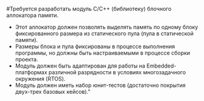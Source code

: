 #Требуется разработать модуль C/C++ (библиотеку) блочного аллокатора памяти.

- Этот аллокатор должен позволять выделять память по одному блоку фиксированного размера из статического пула (пула в статической памяти).
- Размеры блока и пула фиксированы в процессе выполнения программы, но должны быть настраиваемыми в процессе сборки проекта.
- Модуль должен быть адаптирован для работы на Embedded-платформах различной разрядности в условиях многозадачного окружения (RTOS).
- Модуль должен иметь набор юнит-тестов (достаточно покрытия двух-трех базовых кейсов)."


